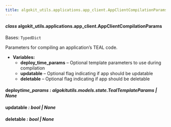 ```yaml
---
title: algokit_utils.applications.app_client.AppClientCompilationParams
---
```


#### _class_ algokit_utils.applications.app_client.AppClientCompilationParams

Bases: `TypedDict`

Parameters for compiling an application’s TEAL code.

- **Variables:**
  - **deploy_time_params** – Optional template parameters to use during compilation
  - **updatable** – Optional flag indicating if app should be updatable
  - **deletable** – Optional flag indicating if app should be deletable

#### deploy*time_params *: algokit*utils.models.state.TealTemplateParams | None*

#### updatable _: bool | None_

#### deletable _: bool | None_
